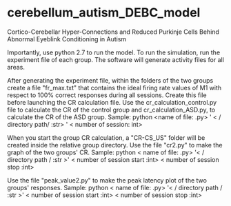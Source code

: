 # cerebellum_autism_DEBC_model
Cortico-Cerebellar Hyper-Connections and Reduced Purkinje Cells Behind Abnormal Eyeblink Conditioning in Autism

Importantly, use python 2.7 to run the model.
To run the simulation, run the experiment file of each group. The software will generate activity files for all areas.

After generating the experiment file, within the folders of the two groups create a file "fr_max.txt" that contains the ideal firing rate values of M1 with respect to 100% correct responses during all sessions. Create this file before launching the CR calculation file. Use the cr_calculation_control.py file to calculate the CR of the control group and cr_calculation_ASD.py, to calculate the CR of the ASD group.
Sample: python <name of file: .py> ' < / directory path/ :str> ' < number of session: int>

When you start the group CR calculation, a "CR-CS_US" folder will be created inside the relative group directory.
Use the file "cr2.py" to make the graph of the two groups' CR.
Sample: python < name of file: .py> '< / directory path / :str >' < number of session start :int> < number of session stop :int>

Use the file "peak_value2.py" to make the peak latency plot of the two groups' responses.
Sample: python < name of file: .py> '< / directory path / :str >' < number of session start :int> < number of session stop :int>
